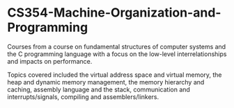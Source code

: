 # CS354-Machine-Organization-and-Programming
Courses from a course on fundamental structures of computer systems and the C programming language with a focus on the low-level interrelationships and impacts on performance.  

Topics covered included the virtual address space and virtual memory, the heap and dynamic memory management, the memory hierarchy and caching, assembly language and the stack, communication and interrupts/signals, compiling and assemblers/linkers.  
